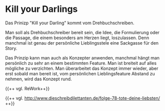 # Kill your Darlings

Das Prinizp "Kill your Darling" kommt vom Drehbuchschreiben.

Man soll als Drehbuchschreiber bereit sein, die Idee, die Formulierung oder die Passage, die einem besonders am Herzen liegt, loszulassen. Denn manchmal ist genau der persönliche Lieblingsstele eine Sackgasse für den Story.

Das Prinzip kann man auch als Konzepter anwenden, manchmal hängt man persönlich zu sehr an einem bestimmten Feature. Man ist breiteit auf alles mögliche zu verzichten. Man überarbeitet das Konzept immer wieder, aber erst sobald man bereit ist, vom persönlichen Lieblingsfeature Abstand zu nehmen, wird das Konzept rund. 

{{++ vgl. ReWork++}}

{{++ vgl. http://www.dieschreibdilettanten.de/folge-78-tote-deine-liebsten/ ++}}